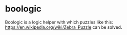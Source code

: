 # boologic
Boologic is a logic helper with which puzzles like this: https://en.wikipedia.org/wiki/Zebra_Puzzle can be solved.
